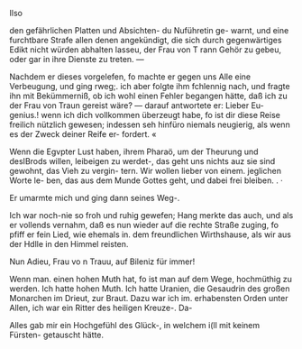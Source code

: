 Ilso

den gefährlichen Platten und Absichten- du Nuführetin ge-
warnt, und eine furchtbare Strafe allen denen angekündigt,
die sich durch gegenwärtiges Edikt nicht würden abhalten
lasseu, der Frau von T rann Gehör zu gebeu, oder gar in
ihre Dienste zu treten. —

Nachdem er dieses vorgelefen, fo machte er gegen uns
Alle eine Verbeugung, und ging rweg;. ich aber folgte ihm
fchlennig nach, und fragte ihn mit Bekümmerniß, ob ich
wohl einen Fehler begangen hätte, daß ich zu der Frau von
Traun gereist wäre? — darauf antwortete er: Lieber Eu-
genius.! wenn ich dich vollkommen überzeugt habe, fo ist
dir diese Reise freilich nützlich gewesen; indessen seh hinfüro
niemals neugierig, als wenn es der Zweck deiner Reife er-
fordert. «

Wenn die Egvpter Lust haben, ihrem Pharaö, um der
Theurung und desIBrods willen, leibeigen zu werdet-, das
geht uns nichts auz sie sind gewohnt, das Vieh zu vergin-
tern. Wir wollen lieber von einem. jeglichen Worte le-
ben, das aus dem Munde Gottes geht, und dabei frei
bleiben. . ·

Er umarmte mich und ging dann seines Weg-.

Ich war noch-nie so froh und ruhig gewefen; Hang
merkte das auch, und als er vollends vernahm, daß es nun
wieder auf die rechte Straße zuging, fo pfiff er fein Lied,
wie ehemals in. dem freundlichen Wirthshause, als wir aus
der Hdlle in den Himmel reisten.

Nun Adieu, Frau vo n Trauu, auf Bileniz für
immer!

 

Wenn man. einen hohen Muth hat, fo ist man auf dem
Wege, hochmüthig zu werden. Ich hatte hohen Muth. Ich
hatte Uranien, die Gesaudrin des großen Monarchen im
Drieut, zur Braut. Dazu war ich im. erhabensten Orden
unter Allen, ich war ein Ritter des heiligen Kreuze-. Da-

Alles gab mir ein Hochgefühl des Glück-, in welchem i(ll
mit keinem Fürsten- getauscht hätte.

